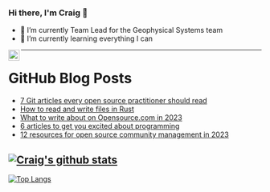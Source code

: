 ### Hi there, I'm Craig 👋

<!--
**CraigTeelFugro/CraigTeelFugro** is a ✨ _special_ ✨ repository because its `README.md` (this file) appears on your GitHub profile.

Here are some ideas to get you started:
-->

- 🔭 I’m currently Team Lead for the Geophysical Systems team
- 🌱 I’m currently learning everything I can

[<img align="left" alt="Craig Teel | LinkedIn" width="22px" src="https://cdn.jsdelivr.net/npm/simple-icons@v3/icons/linkedin.svg" />][linkedin]

---

# GitHub Blog Posts

<!-- BLOG-POST-LIST:START -->
- [7 Git articles every open source practitioner should read](https://opensource.com/article/23/1/git-articles)
- [How to read and write files in Rust](https://opensource.com/article/23/1/read-write-files-rust)
- [What to write about on Opensource.com in 2023](https://opensource.com/article/23/1/writing-topics-2023)
- [6 articles to get you excited about programming](https://opensource.com/article/23/1/get-excited-about-programming)
- [12 resources for open source community management in 2023](https://opensource.com/article/22/12/open-source-community-management)
<!-- BLOG-POST-LIST:END -->

## [![Craig's github stats](https://github-readme-stats.vercel.app/api?username=craigteelfugro&show_icons=true&theme=radical)](https://github.com/anuraghazra/github-readme-stats)


[linkedin]: https://linkedin.com/in/craig-teel-b8786771
[![Top Langs](https://github-readme-stats.vercel.app/api/top-langs/?username=craigteelfugro&layout=compact)](https://github.com/anuraghazra/github-readme-stats)
